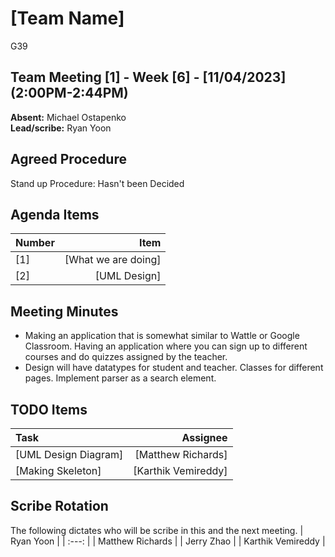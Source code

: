 # [Team Name]
G39

## Team Meeting [1] - Week [6] - [11/04/2023] (2:00PM-2:44PM)
**Absent:** Michael Ostapenko
<br>
**Lead/scribe:** Ryan Yoon

## Agreed Procedure
Stand up Procedure: Hasn't been Decided

## Agenda Items
| Number   |                Item |
|:---------|--------------------:|
| [1]      | [What we are doing] |
| [2]      |        [UML Design] |

## Meeting Minutes
- Making an application that is somewhat similar to Wattle or Google Classroom. Having an application where you can sign up to different courses and do quizzes assigned by the teacher. 
- Design will have datatypes for student and teacher. Classes for different pages. Implement parser as a search element.

## TODO Items
| Task                 |            Assignee |
|:---------------------|--------------------:|
| [UML Design Diagram] |  [Matthew Richards] |
| [Making Skeleton]    | [Karthik Vemireddy] |

## Scribe Rotation
The following dictates who will be scribe in this and the next meeting.
| Ryan Yoon |
| :---: |
| Matthew Richards |
| Jerry Zhao |
| Karthik Vemireddy |